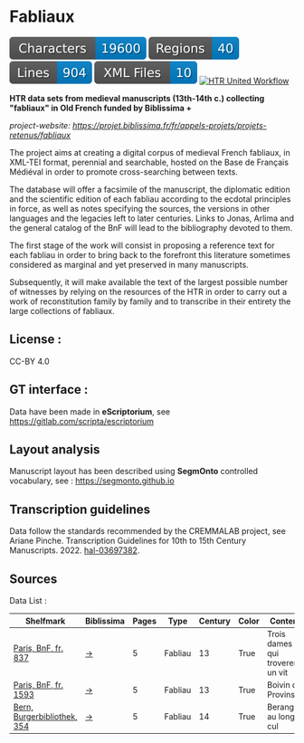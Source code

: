 Fabliaux
=====================
![characters badge](badges/characters.svg) ![regions badge](badges/regions.svg) ![lines badge](badges/lines.svg) ![files badge](badges/files.svg) 
[![HTR United Workflow](https://github.com/CIHAM-HTR/Fabliaux/actions/workflows/htr-united-workflows.yml/badge.svg)](https://github.com/CIHAM-HTR/Fabliaux/actions/workflows/htr-united-workflows.yml) 


**HTR data sets from medieval manuscripts (13th-14th c.) collecting "fabliaux" in Old French funded by Biblissima +**


*project-website: https://projet.biblissima.fr/fr/appels-projets/projets-retenus/fabliaux*

The project aims at creating a digital corpus of medieval French fabliaux, in XML-TEI format, perennial and searchable, hosted on the Base de Français Médiéval in order to promote cross-searching between texts.

The database will offer a facsimile of the manuscript, the diplomatic edition and the scientific edition of each fabliau according to the ecdotal principles in force, as well as notes specifying the sources, the versions in other languages and the legacies left to later centuries. Links to Jonas, Arlima and the general catalog of the BnF will lead to the bibliography devoted to them.

The first stage of the work will consist in proposing a reference text for each fabliau in order to bring back to the forefront this literature sometimes considered as marginal and yet preserved in many manuscripts.

Subsequently, it will make available the text of the largest possible number of witnesses by relying on the resources of the HTR in order to carry out a work of reconstitution family by family and to transcribe in their entirety the large collections of fabliaux.


## License : 

CC-BY 4.0


## GT interface :

Data have been made in **eScriptorium**, see https://gitlab.com/scripta/escriptorium


## Layout analysis

Manuscript layout has been described using **SegmOnto** controlled vocabulary, see : https://segmonto.github.io

## Transcription guidelines

Data follow the standards recommended by the CREMMALAB project, see Ariane Pinche. Transcription Guidelines for 10th to 15th Century Manuscripts. 2022. [hal-03697382](https://hal.science/hal-03697382/document).


## Sources

Data List :

 | Shelfmark                                                                          | Biblissima                                                                                     | Pages | Type    | Century | Color | Content                          |   |
|------------------------------------------------------------------------------------|------------------------------------------------------------------------------------------------|-------|---------|---------|-------|----------------------------------|---|
| [Paris, BnF, fr. 837](https://gallica.bnf.fr/ark:/12148/btv1b55013464t)            | [→](https://portail.biblissima.fr/fr/ark:/43093/mdata71aeaf65cb8c3def7951d539f0f53d4e5fadd42d) | 5     | Fabliau | 13      | True  | Trois dames qui troverent un vit |   |
| [Paris, BnF, fr. 1593](https://gallica.bnf.fr/ark:/12148/btv1b6000803p)            | [→](https://portail.biblissima.fr/fr/ark:/43093/mdataf10227c6c8157e80d66311ceb746187f1ab3ebc3) | 5     | Fabliau | 13      | True  | Boivin de Provins                |   |
| [Bern, Burgerbibliothek, 354](https://www.e-codices.unifr.ch/fr/list/one/bbb/0354) | [→](https://portail.biblissima.fr/ark:/43093/mdata398bc82cd912f8adea6a1a2b1505ed247d1e514e)     | 5     | Fabliau | 14      | True  | Berangier au long cul            |   |
